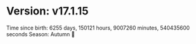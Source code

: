 # Version: v17.1.15
Time since birth: 6255 days, 150121 hours, 9007260 minutes, 540435600 seconds
Season: Autumn 🍁
